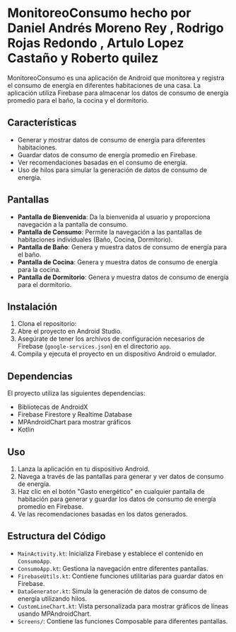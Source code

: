 # MonitoreoConsumo hecho por Daniel Andrés Moreno Rey , Rodrigo Rojas Redondo , Artulo Lopez Castaño y Roberto quilez

MonitoreoConsumo es una aplicación de Android que monitorea y registra el consumo de energía en diferentes habitaciones de una casa. La aplicación utiliza Firebase para almacenar los datos de consumo de energía promedio para el baño, la cocina y el dormitorio.

## Características

- Generar y mostrar datos de consumo de energía para diferentes habitaciones.
- Guardar datos de consumo de energía promedio en Firebase.
- Ver recomendaciones basadas en el consumo de energía.
- Uso de hilos para simular la generación de datos de consumo de energía.

## Pantallas

- **Pantalla de Bienvenida**: Da la bienvenida al usuario y proporciona navegación a la pantalla de consumo.
- **Pantalla de Consumo**: Permite la navegación a las pantallas de habitaciones individuales (Baño, Cocina, Dormitorio).
- **Pantalla de Baño**: Genera y muestra datos de consumo de energía para el baño.
- **Pantalla de Cocina**: Genera y muestra datos de consumo de energía para la cocina.
- **Pantalla de Dormitorio**: Genera y muestra datos de consumo de energía para el dormitorio.

## Instalación

1. Clona el repositorio:
2. Abre el proyecto en Android Studio.
3. Asegúrate de tener los archivos de configuración necesarios de Firebase (`google-services.json`) en el directorio `app`.
4. Compila y ejecuta el proyecto en un dispositivo Android o emulador.

## Dependencias

El proyecto utiliza las siguientes dependencias:

- Bibliotecas de AndroidX
- Firebase Firestore y Realtime Database
- MPAndroidChart para mostrar gráficos
- Kotlin

## Uso

1. Lanza la aplicación en tu dispositivo Android.
2. Navega a través de las pantallas para generar y ver datos de consumo de energía.
3. Haz clic en el botón "Gasto energético" en cualquier pantalla de habitación para generar y guardar los datos de consumo de energía promedio en Firebase.
4. Ve las recomendaciones basadas en los datos generados.

## Estructura del Código

- `MainActivity.kt`: Inicializa Firebase y establece el contenido en `ConsumoApp`.
- `ConsumoApp.kt`: Gestiona la navegación entre diferentes pantallas.
- `FirebaseUtils.kt`: Contiene funciones utilitarias para guardar datos en Firebase.
- `DataGenerator.kt`: Simula la generación de datos de consumo de energía utilizando hilos.
- `CustomLineChart.kt`: Vista personalizada para mostrar gráficos de líneas usando MPAndroidChart.
- `Screens/`: Contiene las funciones Composable para diferentes pantallas.

